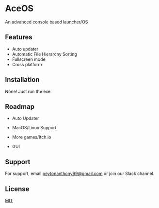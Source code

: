 
# AceOS

An advanced console based launcher/OS



## Features

- Auto updater
- Automatic File Hierarchy Sorting
- Fullscreen mode
- Cross platform


## Installation

None! Just run the exe.
    
## Roadmap

- Auto Updater

- MacOS/Linux Support

- More games/Itch.io

- GUI


## Support

For support, email peytonanthony99@gmail.com or join our Slack channel.


## License

[MIT](https://choosealicense.com/licenses/mit/)


